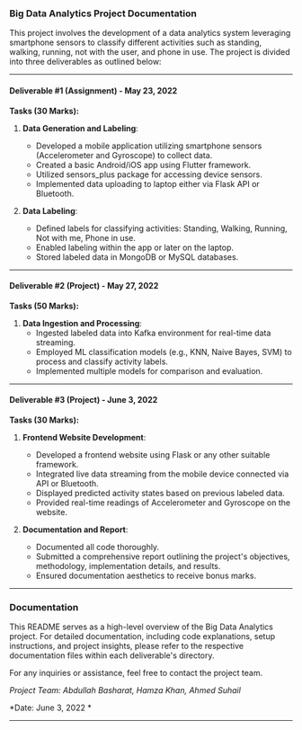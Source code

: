 ### Big Data Analytics Project Documentation

This project involves the development of a data analytics system leveraging smartphone sensors to classify different activities such as standing, walking, running, not with the user, and phone in use. The project is divided into three deliverables as outlined below:

---

#### Deliverable #1 (Assignment) - May 23, 2022

**Tasks (30 Marks):**

1. **Data Generation and Labeling**:
   - Developed a mobile application utilizing smartphone sensors (Accelerometer and Gyroscope) to collect data.
   - Created a basic Android/iOS app using Flutter framework.
   - Utilized sensors_plus package for accessing device sensors.
   - Implemented data uploading to laptop either via Flask API or Bluetooth.

2. **Data Labeling**:
   - Defined labels for classifying activities: Standing, Walking, Running, Not with me, Phone in use.
   - Enabled labeling within the app or later on the laptop.
   - Stored labeled data in MongoDB or MySQL databases.

---

#### Deliverable #2 (Project) - May 27, 2022

**Tasks (50 Marks):**

1. **Data Ingestion and Processing**:
   - Ingested labeled data into Kafka environment for real-time data streaming.
   - Employed ML classification models (e.g., KNN, Naive Bayes, SVM) to process and classify activity labels.
   - Implemented multiple models for comparison and evaluation.

---

#### Deliverable #3 (Project) - June 3, 2022

**Tasks (30 Marks):**

1. **Frontend Website Development**:
   - Developed a frontend website using Flask or any other suitable framework.
   - Integrated live data streaming from the mobile device connected via API or Bluetooth.
   - Displayed predicted activity states based on previous labeled data.
   - Provided real-time readings of Accelerometer and Gyroscope on the website.

2. **Documentation and Report**:
   - Documented all code thoroughly.
   - Submitted a comprehensive report outlining the project's objectives, methodology, implementation details, and results.
   - Ensured documentation aesthetics to receive bonus marks.

---

### Documentation

This README serves as a high-level overview of the Big Data Analytics project. For detailed documentation, including code explanations, setup instructions, and project insights, please refer to the respective documentation files within each deliverable's directory.

For any inquiries or assistance, feel free to contact the project team.

*Project Team: Abdullah Basharat, Hamza Khan, Ahmed Suhail*

*Date:  June 3, 2022 *

--- 
